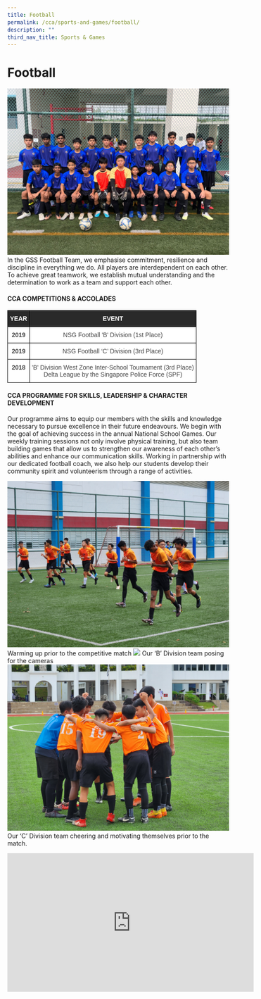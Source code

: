 ```yaml
---
title: Football
permalink: /cca/sports-and-games/football/
description: ""
third_nav_title: Sports & Games
---
```

# **Football**
![](/images/FOOTBALL2023/football%20picture%201.jpg)
In the GSS Football Team, we emphasise commitment, resilience and discipline in everything we do. All players are interdependent on each other. To achieve great teamwork, we establish mutual understanding and the determination to work as a team and support each other. 

#### **CCA COMPETITIONS &amp; ACCOLADES**

<table style="border-collapse:collapse;border-spacing:0" class="tg"><thead><tr><th style="background-color:#2A2A2A;border-color:#000000;border-style:solid;border-width:1px;color:#FFF;font-family:Arial, sans-serif;font-size:14px;font-weight:bold;overflow:hidden;padding:10px 5px;text-align:center;vertical-align:top;word-break:normal"><span style="font-weight:700;color:#FFF;background-color:transparent">YEAR</span></th><th style="background-color:#2A2A2A;border-color:#000000;border-style:solid;border-width:1px;color:#FFF;font-family:Arial, sans-serif;font-size:14px;font-weight:bold;overflow:hidden;padding:10px 5px;text-align:center;vertical-align:top;word-break:normal"><span style="font-weight:700;color:#FFF;background-color:transparent">EVENT</span></th></tr></thead><tbody><tr><td style="background-color:#FFF;border-color:black;border-style:solid;border-width:1px;color:#444;font-family:Arial, sans-serif;font-size:14px;font-weight:bold;overflow:hidden;padding:10px 5px;text-align:center;vertical-align:top;word-break:normal"><span style="font-weight:700;color:#444;background-color:transparent">2019</span></td><td style="background-color:#FFF;border-color:black;border-style:solid;border-width:1px;color:#444;font-family:Arial, sans-serif;font-size:14px;overflow:hidden;padding:10px 5px;text-align:center;vertical-align:top;word-break:normal"><span style="color:#444;background-color:transparent">NSG Football 'B' Division (1st Place)</span></td></tr><tr><td style="background-color:#FFF;border-color:black;border-style:solid;border-width:1px;color:#444;font-family:Arial, sans-serif;font-size:14px;font-weight:bold;overflow:hidden;padding:10px 5px;text-align:center;vertical-align:top;word-break:normal"><span style="font-weight:700;color:#444;background-color:transparent">2019</span></td><td style="background-color:#FFF;border-color:black;border-style:solid;border-width:1px;color:#444;font-family:Arial, sans-serif;font-size:14px;overflow:hidden;padding:10px 5px;text-align:center;vertical-align:top;word-break:normal"><span style="color:#444;background-color:transparent">NSG Football  ‘C’ Division (3</span>rd<span style="color:#444;background-color:transparent"> Place)</span></td></tr><tr><td style="background-color:#FFF;border-color:black;border-style:solid;border-width:1px;color:#444;font-family:Arial, sans-serif;font-size:14px;font-weight:bold;overflow:hidden;padding:10px 5px;text-align:center;vertical-align:top;word-break:normal"><span style="font-weight:700;color:#444;background-color:transparent">2018</span></td><td style="background-color:#FFF;border-color:black;border-style:solid;border-width:1px;color:#444;font-family:Arial, sans-serif;font-size:14px;overflow:hidden;padding:10px 5px;text-align:center;vertical-align:top;word-break:normal"><span style="color:#444;background-color:transparent">'B' Division West Zone Inter-School Tournament (3rd Place)</span><br><span style="color:#444;background-color:transparent">Delta League by the Singapore Police Force (SPF)</span></td></tr></tbody></table>


#### **CCA PROGRAMME FOR SKILLS, LEADERSHIP &amp; CHARACTER DEVELOPMENT**

Our programme aims to equip our members with the skills and knowledge necessary to pursue excellence in their future endeavours. We begin with the goal of achieving success in the annual National School Games. Our weekly training sessions not only involve physical training, but also team building games that allow us to strengthen our awareness of each other’s abilities and enhance our communication skills. Working in partnership with our dedicated football coach, we also help our students develop their community spirit and volunteerism through a range of activities.

![](/images/FOOTBALL2023/football%20picture%202.jpg)
Warming up prior to the competitive match
![](/images/FOOTBALL2023/football%20picture%203b.jpg)
Our ‘B’ Division team posing for the cameras
![](/images/FOOTBALL2023/football%20picture%204.jpg)
Our ‘C’ Division team cheering and motivating themselves prior to the match.<br>


<iframe width="560" height="315" src="https://www.youtube.com/watch?v=trJddoPF14I" title="YouTube video player" frameborder="0" allow="accelerometer; autoplay; clipboard-write; encrypted-media; gyroscope; picture-in-picture; web-share" allowfullscreen=""></iframe>